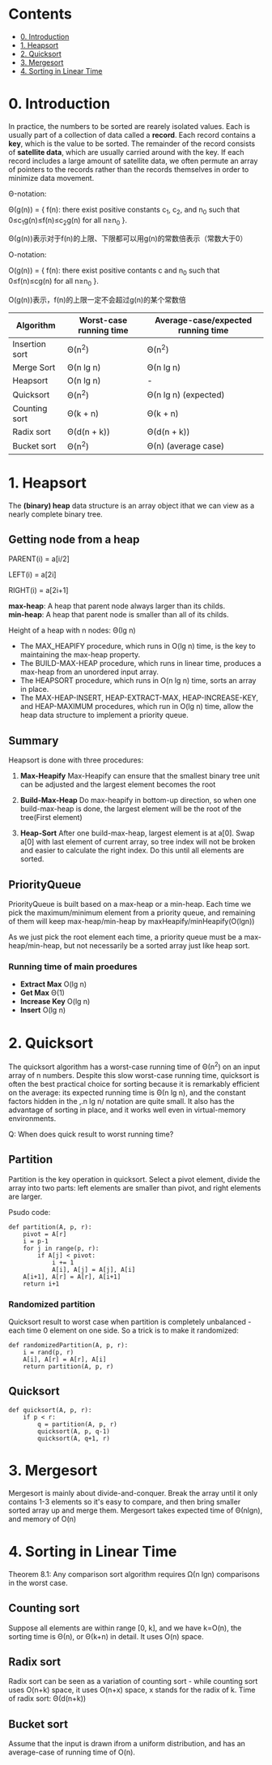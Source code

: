 # Contents

* [0. Introduction](#intro)
* [1. Heapsort](#heapsort)
* [2. Quicksort](#quicksort)
* [3. Mergesort](#mergesort)
* [4. Sorting in Linear Time](#linearsort)

# 0. Introduction <i id="intro"></i>

In practice, the numbers to be sorted are rearely isolated values. Each is usually part of a collection of data called a **record**. Each record contains a **key**, which is the value to be sorted. The remainder of the record consists of **satellite data**, which are usually carried around with the key. If each record includes a large amount of satellite data, we often permute an array of pointers to the records rather than the records themselves in order to minimize data movement.

Θ-notation:

Θ(g(n)) = { f(n): there exist positive constants c<sub>1</sub>, c<sub>2</sub>, and n<sub>0</sub> such that 0≤c<sub>1</sub>g(n)≤f(n)≤c<sub>2</sub>g(n) for all n≥n<sub>0</sub> }.

Θ(g(n))表示对于f(n)的上限、下限都可以用g(n)的常数倍表示（常数大于0）

O-notation:

O(g(n)) = { f(n): there exist positive contants c and n<sub>0</sub> such that 0≤f(n)≤cg(n) for all n≥n<sub>0</sub> }.

O(g(n))表示，f(n)的上限一定不会超过g(n)的某个常数倍



Algorithm      | Worst-case running time | Average-case/expected running time
---------------|-------------------------|-----------------------------------
Insertion sort |    Θ(n<sup>2</sup>)     |  Θ(n<sup>2</sup>)
Merge Sort     |    Θ(n lg n)            |  Θ(n lg n)
Heapsort       |    O(n lg n)            |  -
Quicksort      |    Θ(n<sup>2</sup>)     |  Θ(n lg n) (expected)
Counting sort  |    Θ(k + n)             |  Θ(k + n)
Radix sort     |    Θ(d(n + k))          |  Θ(d(n + k))
Bucket sort    |    Θ(n<sup>2</sup>)     |  Θ(n)   (average case)


# 1. Heapsort <i id="heapsort"></i>

The **(binary) heap** data structure is an array object ithat we can view as a nearly complete binary tree.

## Getting node from a heap

PARENT(i) = a[i/2]

LEFT(i) = a[2i]

RIGHT(i) = a[2i+1]

**max-heap**: A heap that parent node always larger than its childs.   
**min-heap**: A heap that parent node is smaller than all of its childs.

Height of a heap with n nodes: Θ(lg n)

* The MAX_HEAPIFY procedure, which runs in O(lg n) time, is the key to maintaining the max-heap property.
* The BUILD-MAX-HEAP procedure, which runs in linear time, produces a max-heap from an unordered input array.
* The HEAPSORT procedure, which runs in O(n lg n) time, sorts an array in place.
* The MAX-HEAP-INSERT, HEAP-EXTRACT-MAX, HEAP-INCREASE-KEY, and HEAP-MAXIMUM procedures, which run in O(lg n) time, allow the heap data structure to implement a priority queue.

## Summary

Heapsort is done with three procedures:

1. **Max-Heapify**
   Max-Heapify can ensure that the smallest binary tree unit can be adjusted and the largest element becomes the root

2. **Build-Max-Heap**
   Do max-heapify in bottom-up direction, so when one build-max-heap is done, the largest element will be the root of the tree(First element)

3. **Heap-Sort**
   After one build-max-heap, largest element is at a[0]. Swap a[0] with last element of current array, so tree index will not be broken and easier to calculate the right index.
   Do this until all elements are sorted.

## PriorityQueue

PriorityQueue is built based on a max-heap or a min-heap. Each time we pick the maximum/minimum element from a priority queue, and remaining of them will keep max-heap/min-heap by maxHeapify/minHeapify(O(lgn))

As we just pick the root element each time, a priority queue must be a max-heap/min-heap, but not necessarily be a sorted array just like heap sort.

### Running time of main proedures
* **Extract Max** O(lg n)
* **Get Max** Θ(1)
* **Increase Key** O(lg n)
* **Insert** O(lg n)

# 2. Quicksort <i id="quicksort"></i>

The quicksort algorithm has a worst-case running time of Θ(n<sup>2</sup>) on an input array
of n numbers. Despite this slow worst-case running time, quicksort is often the best
practical choice for sorting because it is remarkably efficient on the average: its
expected running time is Θ(n lg n), and the constant factors hidden in the ‚.n lg n/
notation are quite small. It also has the advantage of sorting in place,
and it works well even in virtual-memory environments.

Q: When does quick result to worst running time?

## Partition

Partition is the key operation in quicksort. Select a pivot element, divide the array into two parts: left elements are smaller than pivot, and right elements are larger.

Psudo code:

    def partition(A, p, r):
        pivot = A[r]
        i = p-1
        for j in range(p, r):
            if A[j] < pivot:
                i += 1
                A[i], A[j] = A[j], A[i]
        A[i+1], A[r] = A[r], A[i+1]
        return i+1

### Randomized partition

Quicksort result to worst case when partition is completely unbalanced - each time 0 element on one side. So a trick is to make it randomized:

    def randomizedPartition(A, p, r):
        i = rand(p, r)
        A[i], A[r] = A[r], A[i]
        return partition(A, p, r)

## Quicksort

    def quicksort(A, p, r):
        if p < r:
            q = partition(A, p, r)
            quicksort(A, p, q-1)
            quicksort(A, q+1, r)

# 3. Mergesort <i id="mergesort"></i>

Mergesort is mainly about divide-and-conquer. Break the array until it only contains 1-3 elements so it's easy to compare, and then bring smaller sorted array up and merge them.
Mergesort takes expected time of Θ(nlgn), and memory of O(n)

# 4. Sorting in Linear Time <i id="linearsort"></i>

Theorem 8.1:
Any comparison sort algorithm requires Ω(n lgn) comparisons in the worst case.

## Counting sort

Suppose all elements are within range [0, k], and we have k=O(n), the sorting time is Θ(n), or Θ(k+n) in detail. It uses O(n) space.

## Radix sort

Radix sort can be seen as a variation of counting sort - while counting sort uses O(n+k) space, it uses O(n+x) space, x stands for the radix of k.
Time of radix sort: Θ(d(n+k))

## Bucket sort

Assume that the input is drawn ifrom a uniform distribution, and has an average-case of running time of O(n).




